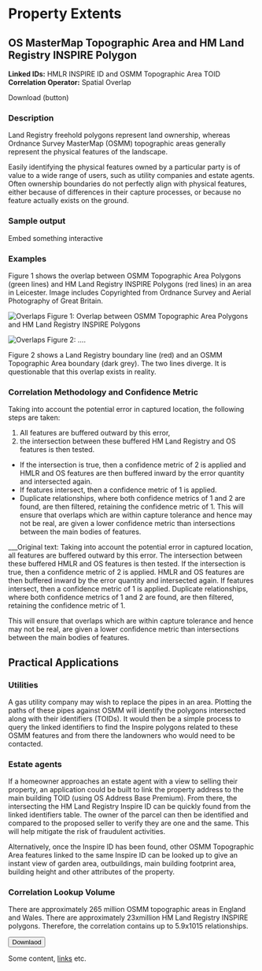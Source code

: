 # Property Extents

## OS MasterMap Topographic Area and HM Land Registry INSPIRE Polygon

__Linked IDs:__ HMLR INSPIRE ID and OSMM Topographic Area TOID 
__Correlation Operator:__ Spatial Overlap

Download (button)

### Description
Land Registry freehold polygons represent land ownership, whereas Ordnance Survey MasterMap (OSMM) topographic areas generally represent the physical features of the landscape.

Easily identifying the physical features owned by a particular party is of value to a wide range of users, such as utility companies and estate agents. Often ownership boundaries do not perfectly align with physical features, either because of differences in their capture processes, or because no feature actually exists on the ground.   

### Sample output
Embed something interactive

### Examples
Figure 1 shows the overlap between OSMM Topographic Area Polygons (green lines) and HM Land Registry INSPIRE Polygons (red lines) in an area in Leicester. Image includes Copyrighted from Ordnance Survey and Aerial Photography of Great Britain.

![Overlaps](/_media/Overlap.png)
Figure 1: Overlap between OSMM Topographic Area Polygons and HM Land Registry INSPIRE Polygons

![Overlaps](/_media/Overlap2.png)
Figure 2: ....
 
Figure 2 shows a Land Registry boundary line (red) and an OSMM Topographic Area boundary (dark grey). The two lines diverge. It is questionable that this overlap exists in reality.
 
 
### Correlation Methodology and Confidence Metric
Taking into account the potential error in captured location, the following steps are taken:
1.	All features are buffered outward by this error,
2.	the intersection between these buffered HM Land Registry and OS features is then tested.
  - If the intersection is true, then a confidence metric of 2 is applied and HMLR and OS features are then buffered inward by the error quantity and intersected again.
  - If features intersect, then a confidence metric of 1 is applied. 
  - Duplicate relationships, where both confidence metrics of 1 and 2 are found, are then filtered, retaining the confidence metric of 1. This will ensure that overlaps which are within capture tolerance and hence may not be real, are given a lower confidence metric than intersections between the main bodies of features.


___Original text:
Taking into account the potential error in captured location, all features are buffered outward by this error. The intersection between these buffered HMLR and OS features is then tested. If the intersection is true, then a confidence metric of 2 is applied. HMLR and OS features are then buffered inward by the error quantity and intersected again. If features intersect, then a confidence metric of 1 is applied. Duplicate relationships, where both confidence metrics of 1 and 2 are found, are then filtered, retaining the confidence metric of 1.

This will ensure that overlaps which are within capture tolerance and hence may not be real, are given a lower confidence metric than intersections between the main bodies of features.

## Practical Applications
### Utilities
A gas utility company may wish to replace the pipes in an area. Plotting the paths of these pipes against OSMM will identify the polygons intersected along with their identifiers (TOIDs). It would then be a simple process to query the linked identifiers to find the Inspire polygons related to these OSMM features and from there the landowners who would need to be contacted.

### Estate agents
If a homeowner approaches an estate agent with a view to selling their property, an application could be built to link the property address to the main building TOID (using OS Address Base Premium). From there, the intersecting the HM Land Registry Inspire ID can be quickly found from the linked identifiers table. The owner of the parcel can then be identified and compared to the proposed seller to verify they are one and the same. This will help mitigate the risk of fraudulent activities.

Alternatively, once the Inspire ID has been found, other OSMM Topographic Area features linked to the same Inspire ID can be looked up to give an instant view of garden area, outbuildings, main building footprint area, building height and other attributes of the property.

### Correlation Lookup Volume
There are approximately 265 million OSMM topographic areas in England and Wales. There are approximately 23xmillion HM Land Registry INSPIRE polygons. Therefore, the correlation contains up to 5.9x1015 relationships.

 <a href="http://www.google.com/">
    <button>Downlaod</button>
</a>

 
Some content, [links](https://google.com) etc.
